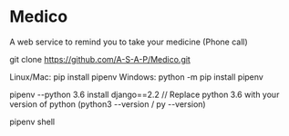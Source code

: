 # Medico
A web service to remind you to take your medicine (Phone call)


git clone https://github.com/A-S-A-P/Medico.git

Linux/Mac:
pip install pipenv 
Windows:
python -m pip install pipenv

pipenv --python 3.6 install django==2.2 // Replace python 3.6 with your version of python (python3 --version / py --version)

pipenv shell
